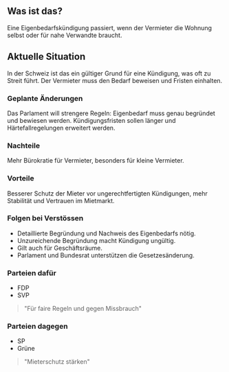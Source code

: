 ## Was ist das?
Eine Eigenbedarfskündigung passiert, wenn der Vermieter die Wohnung selbst oder für nahe Verwandte braucht.

## Aktuelle Situation
In der Schweiz ist das ein gültiger Grund für eine Kündigung, was oft zu Streit führt. Der Vermieter muss den Bedarf beweisen und Fristen einhalten.

### Geplante Änderungen
Das Parlament will strengere Regeln: Eigenbedarf muss genau begründet und bewiesen werden. Kündigungsfristen sollen länger und Härtefallregelungen erweitert werden.

### Nachteile
Mehr Bürokratie für Vermieter, besonders für kleine Vermieter.

### Vorteile
Besserer Schutz der Mieter vor ungerechtfertigten Kündigungen, mehr Stabilität und Vertrauen im Mietmarkt.

### Folgen bei Verstössen
- Detaillierte Begründung und Nachweis des Eigenbedarfs nötig.
- Unzureichende Begründung macht Kündigung ungültig.
- Gilt auch für Geschäftsräume.
- Parlament und Bundesrat unterstützen die Gesetzesänderung.

### Parteien dafür
- FDP
- SVP

> "Für faire Regeln und gegen Missbrauch"


### Parteien dagegen
- SP
- Grüne

> "Mieterschutz stärken"
